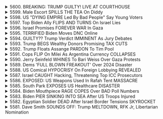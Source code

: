 <details>
<summary>5600. BREAKING: TRUMP GUILTY! LIVE AT COURTHOUSE</summary><br>

<a href="https://www.youtube.com/watch?v=qGgfXxmqySw" target="_blank">
    <img src="https://img.youtube.com/vi/qGgfXxmqySw/maxresdefault.jpg" 
        alt="[Youtube]" width="200">
</a>

# BREAKING: TRUMP GUILTY! LIVE AT COURTHOUSE


</details>

<details>
<summary>5599. Male Escort SPILLS THE TEA On Diddy</summary><br>

<a href="https://www.youtube.com/watch?v=ddrtU67DFkc" target="_blank">
    <img src="https://img.youtube.com/vi/ddrtU67DFkc/maxresdefault.jpg" 
        alt="[Youtube]" width="200">
</a>

# Male Escort SPILLS THE TEA On Diddy


</details>

<details>
<summary>5598. US "DYING EMPIRE Led By Bad People" Say Young Voters</summary><br>

<a href="https://www.youtube.com/watch?v=zQhXGj4Ud3c" target="_blank">
    <img src="https://img.youtube.com/vi/zQhXGj4Ud3c/maxresdefault.jpg" 
        alt="[Youtube]" width="200">
</a>

# US "DYING EMPIRE Led By Bad People" Say Young Voters


</details>

<details>
<summary>5597. Top Biden Ally FLIPS AND TURNS On Israel Lies</summary><br>

<a href="https://www.youtube.com/watch?v=YT46zI6BHKI" target="_blank">
    <img src="https://img.youtube.com/vi/YT46zI6BHKI/maxresdefault.jpg" 
        alt="[Youtube]" width="200">
</a>

# Top Biden Ally FLIPS AND TURNS On Israel Lies


</details>

<details>
<summary>5596. Israel Promises FOREVER WAR In Gaza</summary><br>

<a href="https://www.youtube.com/watch?v=5CyhgIfugzg" target="_blank">
    <img src="https://img.youtube.com/vi/5CyhgIfugzg/maxresdefault.jpg" 
        alt="[Youtube]" width="200">
</a>

# Israel Promises FOREVER WAR In Gaza


</details>

<details>
<summary>5595. TERRIFIED Biden Moves DNC Online</summary><br>

<a href="https://www.youtube.com/watch?v=DGXSjspJTvA" target="_blank">
    <img src="https://img.youtube.com/vi/DGXSjspJTvA/maxresdefault.jpg" 
        alt="[Youtube]" width="200">
</a>

# TERRIFIED Biden Moves DNC Online


</details>

<details>
<summary>5594. GUILTY?? Trump Verdict IMMINENT As Jury Debates</summary><br>

<a href="https://www.youtube.com/watch?v=IKeAxuCc694" target="_blank">
    <img src="https://img.youtube.com/vi/IKeAxuCc694/maxresdefault.jpg" 
        alt="[Youtube]" width="200">
</a>

# GUILTY?? Trump Verdict IMMINENT As Jury Debates


</details>

<details>
<summary>5593. Trump BEGS Wealthy Donors Promising TAX CUTS</summary><br>

<a href="https://www.youtube.com/watch?v=XWjxRR6Expw" target="_blank">
    <img src="https://img.youtube.com/vi/XWjxRR6Expw/maxresdefault.jpg" 
        alt="[Youtube]" width="200">
</a>

# Trump BEGS Wealthy Donors Promising TAX CUTS


</details>

<details>
<summary>5592. Trump Floats Assange PARDON To Tim Pool</summary><br>

<a href="https://www.youtube.com/watch?v=0x4OSub98AM" target="_blank">
    <img src="https://img.youtube.com/vi/0x4OSub98AM/maxresdefault.jpg" 
        alt="[Youtube]" width="200">
</a>

# Trump Floats Assange PARDON To Tim Pool


</details>

<details>
<summary>5591. Cops FLIP On Milei As Argentina Currency COLLAPSES</summary><br>

<a href="https://www.youtube.com/watch?v=9gHlm1gfaJI" target="_blank">
    <img src="https://img.youtube.com/vi/9gHlm1gfaJI/maxresdefault.jpg" 
        alt="[Youtube]" width="200">
</a>

# Cops FLIP On Milei As Argentina Currency COLLAPSES


</details>

<details>
<summary>5590. Jerry Seinfeld WHINES To Bari Weiss Over Gaza Protests</summary><br>

<a href="https://www.youtube.com/watch?v=xTnTC97hykY" target="_blank">
    <img src="https://img.youtube.com/vi/xTnTC97hykY/maxresdefault.jpg" 
        alt="[Youtube]" width="200">
</a>

# Jerry Seinfeld WHINES To Bari Weiss Over Gaza Protests


</details>

<details>
<summary>5589. Dems 'FULL BLOWN FREAKOUT' Over 2024 Disaster</summary><br>

<a href="https://www.youtube.com/watch?v=e4cQKknzc8I" target="_blank">
    <img src="https://img.youtube.com/vi/e4cQKknzc8I/maxresdefault.jpg" 
        alt="[Youtube]" width="200">
</a>

# Dems 'FULL BLOWN FREAKOUT' Over 2024 Disaster


</details>

<details>
<summary>5588. US Comical HYPOCRISY On Foreign Lobbying REVEALED</summary><br>

<a href="https://www.youtube.com/watch?v=s3rbvFAiFBQ" target="_blank">
    <img src="https://img.youtube.com/vi/s3rbvFAiFBQ/maxresdefault.jpg" 
        alt="[Youtube]" width="200">
</a>

# US Comical HYPOCRISY On Foreign Lobbying REVEALED


</details>

<details>
<summary>5587. Israel CAUGHT Hacking, Threatening Top ICC Prosecutors</summary><br>

<a href="https://www.youtube.com/watch?v=ZKZzXN7M2kw" target="_blank">
    <img src="https://img.youtube.com/vi/ZKZzXN7M2kw/maxresdefault.jpg" 
        alt="[Youtube]" width="200">
</a>

# Israel CAUGHT Hacking, Threatening Top ICC Prosecutors


</details>

<details>
<summary>5586. EXPOSED: US Weapons Used In Rafah Tent MASSACRE</summary><br>

<a href="https://www.youtube.com/watch?v=Ligl_osNVTQ" target="_blank">
    <img src="https://img.youtube.com/vi/Ligl_osNVTQ/maxresdefault.jpg" 
        alt="[Youtube]" width="200">
</a>

# EXPOSED: US Weapons Used In Rafah Tent MASSACRE


</details>

<details>
<summary>5585. South Park EXPOSES US Healthcare DISASTER</summary><br>

<a href="https://www.youtube.com/watch?v=aGTFHiFgkRI" target="_blank">
    <img src="https://img.youtube.com/vi/aGTFHiFgkRI/maxresdefault.jpg" 
        alt="[Youtube]" width="200">
</a>

# South Park EXPOSES US Healthcare DISASTER


</details>

<details>
<summary>5584. Biden Mouthpiece RAGE COPES Over BAD Poll Numbers</summary><br>

<a href="https://www.youtube.com/watch?v=NUrLK2LDUvE" target="_blank">
    <img src="https://img.youtube.com/vi/NUrLK2LDUvE/maxresdefault.jpg" 
        alt="[Youtube]" width="200">
</a>

# Biden Mouthpiece RAGE COPES Over BAD Poll Numbers


</details>

<details>
<summary>5583. Biden PIER SINKING INTO SEA After US Troops Injured</summary><br>

<a href="https://www.youtube.com/watch?v=ciVYC2pNo14" target="_blank">
    <img src="https://img.youtube.com/vi/ciVYC2pNo14/maxresdefault.jpg" 
        alt="[Youtube]" width="200">
</a>

# Biden PIER SINKING INTO SEA After US Troops Injured


</details>

<details>
<summary>5582. Egyptian Soldier DEAD After Israel Border Tensions SKYROCKET</summary><br>

<a href="https://www.youtube.com/watch?v=_gGHUSm3bpg" target="_blank">
    <img src="https://img.youtube.com/vi/_gGHUSm3bpg/maxresdefault.jpg" 
        alt="[Youtube]" width="200">
</a>

# Egyptian Soldier DEAD After Israel Border Tensions SKYROCKET


</details>

<details>
<summary>5581. Dave Smith SOUNDS OFF: Trump MELTDOWN, RFK Jr, Libertarian Nomination</summary><br>

<a href="https://www.youtube.com/watch?v=PbRUHTfWFFI" target="_blank">
    <img src="https://img.youtube.com/vi/PbRUHTfWFFI/maxresdefault.jpg" 
        alt="[Youtube]" width="200">
</a>

# Dave Smith SOUNDS OFF: Trump MELTDOWN, RFK Jr, Libertarian Nomination


</details>

